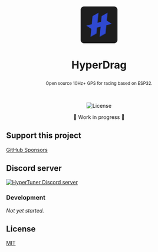 <p align="center">
  <img src="/public/icons/icon.png" alt="HyperTuner" width="100">
</p>

<h1 align="center">HyperDrag</h1>

<div align="center">
  <p><sub>Open source 10Hz+ GPS for racing based on ESP32.</sub></p>
</div>

<br/>

<div align="center">
  <p>
    <img alt="License" src="https://img.shields.io/github/license/hyper-tuner/hyperdrag">
  </p>
</div>

<div align="center"><p>🚧 Work in progress 🚧</p></div>

## Support this project

[GitHub Sponsors](https://github.com/sponsors/karniv00l)

## Discord server

[![HyperTuner Discord server](https://dcbadge.vercel.app/api/server/eaTjzZQNQZ)](https://discord.gg/eaTjzZQNQZ)

### Development

*Not yet started.*

## License

[MIT](https://github.com/hyper-tuner/hyperdrag/blob/master/LICENSE)
